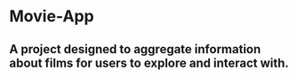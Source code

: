 # Movie-App
## A project designed to aggregate information about films for users to explore and interact with.
